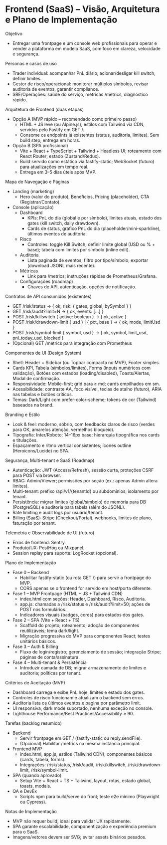 # Frontend (SaaS) – Visão, Arquitetura e Plano de Implementação

Objetivo
- Entregar uma frontpage e um console web profissionais para operar e vender a plataforma em modelo SaaS, com foco em clareza, velocidade e segurança.

Personas e casos de uso
- Trader individual: acompanhar PnL diário, acionar/desligar kill switch, definir limites.
- Gestor de risco/operacional: monitorar múltiplos símbolos, revisar auditoria de eventos, garantir compliance.
- SRE/Operações: saúde do serviço, métricas /metrics, diagnóstico rápido.

Arquitetura de Frontend (duas etapas)
- Opção A (MVP rápido – recomendado como primeiro passo)
  - HTML + JS leve (ou Alpine.js), estilos com Tailwind via CDN, servidos pelo Fastify em GET /.
  - Consome os endpoints já existentes (status, auditoria, limites). Sem build step, entrega em horas.
- Opção B (SPA profissional)
  - Vite + React + TypeScript + Tailwind + Headless UI; roteamento com React Router; estado (Zustand/Redux).
  - Build servido como estático via fastify-static; WebSocket (futuro) para atualizações em tempo real.
  - Entrega em 3–5 dias úteis após MVP.

Mapa de Navegação e Páginas
- Landing (marketing)
  - Hero (valor do produto), Benefícios, Pricing (placeholder), CTA (Registrar/Contato).
- Console (aplicação)
  - Dashboard
    - KPIs: PnL do dia (global e por símbolo), limites atuais, estado dos gates (kill switch, daily drawdown).
    - Cards de status, gráfico PnL do dia (placeholder/mini-sparkline), últimos eventos de auditoria.
  - Risco
    - Controles: toggle Kill Switch; definir limite global (USD ou % + base); tabela com limites por símbolo (inline edit).
  - Auditoria
    - Lista paginada de eventos; filtro por tipo/símbolo; exportar (download JSONL mais recente).
  - Métricas
    - Link para /metrics; instruções rápidas de Prometheus/Grafana.
  - Configurações (roadmap)
    - Chaves de API, autenticação, opções de notificação.

Contratos de API consumidos (existentes)
- GET /risk/status → { ok, risk: { gates, global, bySymbol } }
- GET /risk/audit?limit=N → { ok, events: [...] }
- POST /risk/killswitch { active: boolean } → { ok, active }
- POST /risk/drawdown-limit { usd } | { pct, base } → { ok, mode, limitUsd }
- POST /risk/symbol-limit { symbol, usd } → { ok, symbol, limit_usd, pnl_today_usd, blocked }
- (Opcional) GET /metrics para integração com Prometheus

Componentes de UI (Design System)
- Shell: Header + Sidebar (ou Topbar compacta no MVP), Footer simples.
- Cards KPI, Tabela (símbolos/limites), Forms (inputs numéricos com validação), Botões com estados (loading/disabled), Toasts/Alertas, Modal de confirmação.
- Responsividade: Mobile-first; grid para ≥ md; cards empilhados em sm.
- Acessibilidade: contraste AA, foco visível, teclas de atalho (futuro), ARIA nas tabelas e botões críticos.
- Temas: Dark/Light com prefer-color-scheme; tokens de cor (Tailwind) baseados na brand.

Branding e Estilo
- Look & feel: moderno, sóbrio, com feedbacks claros de risco (verdes para OK, amarelos atenção, vermelhos bloqueio).
- Tipografia: Inter/Roboto; 14–16px base; hierarquia tipográfica nos cards e titulações.
- Espaçamento e ritmo vertical consistentes; ícones outline (Heroicons/Lucide) no SPA.

Segurança, Multi-tenant e SaaS (Roadmap)
- Autenticação: JWT (Access/Refresh), sessão curta, proteções CSRF para POST via browser.
- RBAC: Admin/Viewer; permissões por seção (ex.: apenas Admin altera limites).
- Multi-tenant: prefixo /api/v1/{tenantId} ou subdomínios; isolamento por tenant.
- Persistência: migrar limites (global/símbolo) de memória para DB (PostgreSQL) e auditoria para tabela (além do JSONL).
- Rate limiting e audit logs por usuário/tenant.
- Billing (SaaS): Stripe (Checkout/Portal), webhooks, limites de plano, faturação por tenant.

Telemetria e Observabilidade de UI (futuro)
- Erros de frontend: Sentry.
- Produto/UX: PostHog ou Mixpanel.
- Session replay para suporte: LogRocket (opcional).

Plano de Implementação
- Fase 0 – Backend
  - Habilitar fastify-static (ou rota GET /) para servir a frontpage do MVP.
  - CORS apenas se o frontend for servido em host/porta diferente.
- Fase 1 – MVP Frontpage (HTML + JS + Tailwind CDN)
  - index.html com seções: Header, Dashboard, Risco, Auditoria.
  - app.js: chamadas a /risk/status e /risk/audit?limit=50; ações de POST nos formulários.
  - Indicadores visuais (badges, cores) para estados dos gates.
- Fase 2 – SPA (Vite + React + TS)
  - Scaffold do projeto; roteamento; adoção de componentes reutilizáveis; tema dark/light.
  - Migração progressiva do MVP para componentes React; testes unitários básicos.
- Fase 3 – Auth & Billing
  - Fluxo de login/registro; gerenciamento de sessão; integração Stripe; páginas de conta/assinatura.
- Fase 4 – Multi-tenant & Persistência
  - Introduzir camada de DB; migrar armazenamento de limites e auditoria; políticas por tenant.

Critérios de Aceitação (MVP)
- Dashboard carrega e exibe PnL hoje, limites e estado dos gates.
- Controles de risco funcionam e atualizam o backend sem erros.
- Auditoria lista os últimos eventos e pagina por parâmetro limit.
- UI responsiva, dark mode suportado, nenhuma exceção no console.
- Lighthouse Performance/Best Practices/Accessibility ≥ 90.

Tarefas (backlog resumido)
- Backend
  - Servir frontpage em GET / (fastify-static ou reply.sendFile).
  - (Opcional) Habilitar /metrics na mesma instância principal.
- Frontend MVP
  - index.html, app.js, estilos (Tailwind CDN); componentes básicos (cards, tabela, forms).
  - Integrações: /risk/status, /risk/audit, /risk/killswitch, /risk/drawdown-limit, /risk/symbol-limit.
- SPA (quando aprovado)
  - Setup Vite + React + TS + Tailwind, layout, rotas, estado global, toasts, modais.
- QA e DevEx
  - Scripts npm para build/serve do front; teste e2e mínimo (Playwright ou Cypress).

Notas de Implementação
- MVP não requer build; ideal para validar UX rapidamente.
- SPA garante escalabilidade, componentização e experiência premium para o SaaS.
- Imagens/vetores devem ser SVG; evitar assets binários pesados.